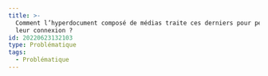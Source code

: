 ```yaml
---
title: >-
  Comment l’hyperdocument composé de médias traite ces derniers pour permettre
  leur connexion ?
id: 20220623132103
type: Problématique
tags:
  - Problématique
---
```




